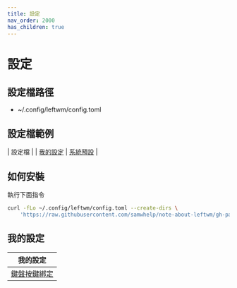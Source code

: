 ```yaml
---
title: 設定
nav_order: 2000
has_children: true
---
```


# 設定


## 設定檔路徑

* ~/.config/leftwm/config.toml

## 設定檔範例

| 設定檔 |
| [我的設定](https://github.com/samwhelp/note-about-leftwm/blob/gh-pages/_demo/config/main/config/leftwm/config.toml)
| [系統預設](https://github.com/samwhelp/note-about-leftwm/blob/gh-pages/_demo/config/default/config/leftwm/config.toml) |


## 如何安裝

執行下面指令

``` sh
curl -fLo ~/.config/leftwm/config.toml --create-dirs \
	'https://raw.githubusercontent.com/samwhelp/note-about-leftwm/gh-pages/_demo/config/main/config/leftwm/config.toml'
```

## 我的設定

| 我的設定 |
| --- |
| [鍵盤按鍵綁定](config/keybind) |
